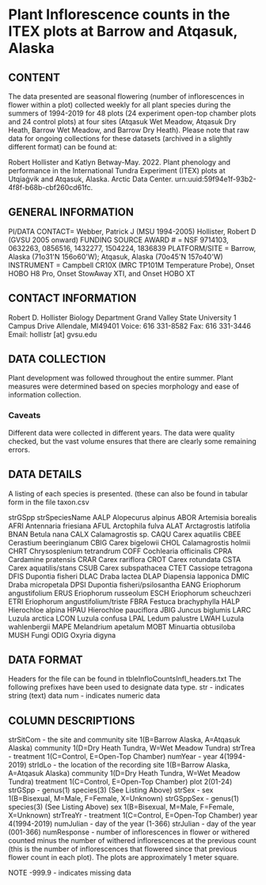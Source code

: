 # Plant Inflorescence counts in the ITEX plots at Barrow and Atqasuk, Alaska

## CONTENT
The data presented are seasonal flowering (number of inflorescences in flower within a plot) collected weekly for all plant species during the summers of 1994-2019 for 48 plots (24 experiment open-top chamber plots and 24 control plots) at four sites (Atqasuk Wet Meadow, Atqasuk Dry Heath, Barrow Wet Meadow, and Barrow Dry Heath).
Please note that raw data for ongoing collections for these datasets (archived in a slightly different format) can be found at: 

Robert Hollister and Katlyn Betway-May. 2022. Plant phenology and performance in the International Tundra Experiment (ITEX) plots at Utqiaġvik and Atqasuk, Alaska. Arctic Data Center. urn:uuid:59f94e1f-93b2-4f8f-b68b-cbf260cd61fc.

## GENERAL INFORMATION

PI/DATA CONTACT= 	Webber, Patrick J (MSU 1994-2005)
 				Hollister, Robert D (GVSU 2005 onward)
FUNDING SOURCE AWARD # = NSF 9714103, 0632263, 0856516, 1432277, 1504224, 1836839
PLATFORM/SITE = Barrow, Alaska (71o31'N 156o60'W);
                Atqasuk, Alaska (70o45'N 157o40'W)
INSTRUMENT = Campbell CR10X (MRC TP101M Temperature Probe), Onset HOBO H8 Pro, Onset StowAway XTI, and Onset HOBO XT

## CONTACT INFORMATION

Robert D. Hollister
Biology Department
Grand Valley State University
1 Campus Drive
Allendale, MI49401 
Voice: 616 331-8582
Fax: 616 331-3446
Email: hollistr [at] gvsu.edu


## DATA COLLECTION
Plant development was followed throughout the entire summer.  Plant measures were determined based on species morphology and ease of information collection.


### Caveats
Different data were collected in different years.  The data were quality checked, but the vast volume ensures that there are clearly some remaining errors.


## DATA DETAILS

A listing of each species is presented. (these can also be found in tabular form in the file taxon.csv

strGSpp	strSpeciesName
AALP		Alopecurus alpinus
ABOR		Artemisia borealis
AFRI		Antennaria friesiana
AFUL		Arctophila fulva
ALAT		Arctagrostis latifolia
BNAN		Betula nana
CALX		Calamagrostis sp.
CAQU		Carex aquatilis
CBEE		Cerastium beeringianum
CBIG		Carex bigelowii
CHOL		Calamagrostis holmii
CHRT		Chrysosplenium tetrandrum
COFF		Cochlearia officinalis
CPRA		Cardamine pratensis
CRAR		Carex rariflora
CROT		Carex rotundata
CSTA		Carex aquatilis/stans
CSUB		Carex subspathacea
CTET		Cassiope tetragona
DFIS		Dupontia fisheri
DLAC		Draba lactea
DLAP		Diapensia lapponica
DMIC		Draba micropetala
DPSI		Dupontia fisheri/psilosantha
EANG		Eriophorum angustifolium
ERUS		Eriophorum russeolum
ESCH		Eriophorum scheuchzeri
ETRI		Eriophorum angustifolium/triste
FBRA		Festuca brachyphylla
HALP		Hierochloe alpina
HPAU		Hierochloe pauciflora
JBIG		Juncus biglumis
LARC		Luzula arctica
LCON		Luzula confusa
LPAL		Ledum palustre
LWAH		Luzula wahlenbergii
MAPE		Melandrium apetalum
MOBT		Minuartia obtusiloba
MUSH		Fungi
ODIG		Oxyria digyna

## DATA FORMAT
Headers for the file can be found in tbleInfloCountsInfl_headers.txt
The following prefixes have been used to designate data type.
   str - indicates string (text) data
   num - indicates numeric data

## COLUMN DESCRIPTIONS
strSitCom  - the site and community
site 1(B=Barrow Alaska, A=Atqasuk Alaska)
community 1(D=Dry Heath Tundra, W=Wet Meadow Tundra)
strTrea  - treatment 1(C=Control, E=Open-Top Chamber)
numYear  - year 4(1994-2019)
strIdLo  - the location of the recording
	site 1(B=Barrow Alaska, A=Atqasuk Alaska)
	community 1(D=Dry Heath Tundra, W=Wet Meadow Tundra)
	treatment 1(C=Control, E=Open-Top Chamber)
	plot 2(01-24) 
strGSpp  - genus(1) species(3) (See Listing Above)
strSex  - sex 1(B=Bisexual, M=Male, F=Female, X=Unknown)
strGSppSex  - genus(1) species(3) (See Listing Above)
sex 1(B=Bisexual, M=Male, F=Female, X=Unknown)
strTreaYr  - treatment 1(C=Control, E=Open-Top Chamber)
year 4(1994-2019)
numJulian  - day of the year (1-366)
strJulian  - day of the year (001-366)
numResponse  - number of inflorescences in flower or withered counted minus the number of withered inflorescences at the previous count (this is the number of inflorescences that flowered since that previous flower count in each plot).  The plots are approximately 1 meter square.

NOTE
       -999.9 - indicates missing data
